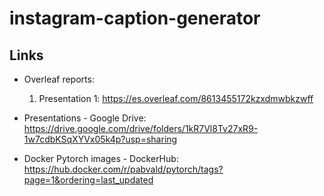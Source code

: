 # instagram-caption-generator


## Links 

- Overleaf reports:
  1. Presentation 1: https://es.overleaf.com/8613455172kzxdmwbkzwff

- Presentations - Google Drive: https://drive.google.com/drive/folders/1kR7Vl8Tv27xR9-1w7cdbKSqXYVx05k4p?usp=sharing

- Docker Pytorch images -  DockerHub: https://hub.docker.com/r/pabvald/pytorch/tags?page=1&ordering=last_updated
